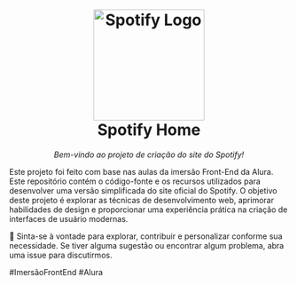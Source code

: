 <h1 align="center">
  <img src="https://upload.wikimedia.org/wikipedia/commons/1/19/Spotify_logo_without_text.svg" alt="Spotify Logo" width="200">
  <br>
  Spotify Home
</h1>
<p align="center">
  <em>Bem-vindo ao projeto de criação do site do Spotify!</em>
</p>

Este projeto foi feito com base nas aulas da imersão Front-End da Alura. 
Este repositório contém o código-fonte e os recursos utilizados para desenvolver uma versão simplificada do site oficial do Spotify. O objetivo deste projeto é explorar as técnicas de desenvolvimento web, aprimorar habilidades de design e proporcionar uma experiência prática na criação de interfaces de usuário modernas. 

🚀 Sinta-se à vontade para explorar, contribuir e personalizar conforme sua necessidade. Se tiver alguma sugestão ou encontrar algum problema, abra uma issue para discutirmos.

#ImersãoFrontEnd #Alura
